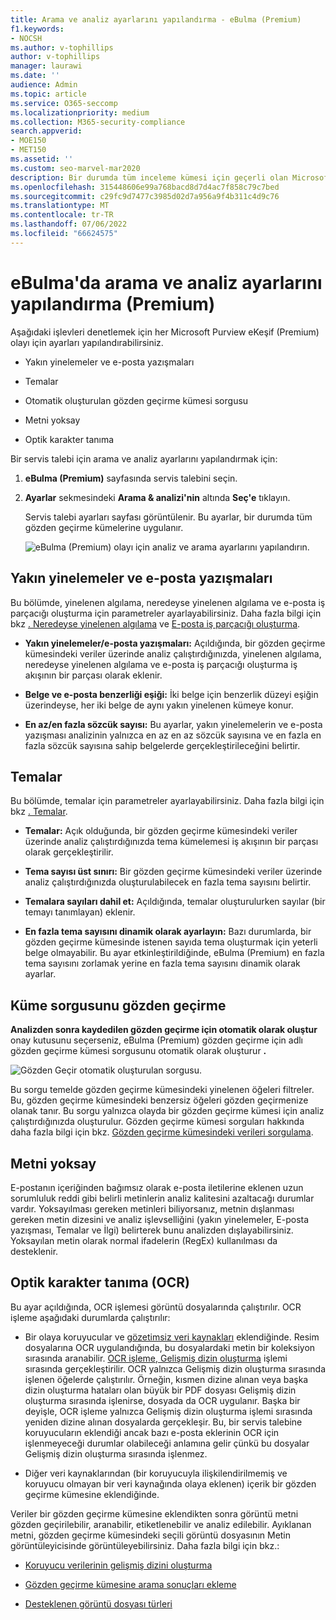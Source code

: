 ```yaml
---
title: Arama ve analiz ayarlarını yapılandırma - eBulma (Premium)
f1.keywords:
- NOCSH
ms.author: v-tophillips
author: v-tophillips
manager: laurawi
ms.date: ''
audience: Admin
ms.topic: article
ms.service: O365-seccomp
ms.localizationpriority: medium
ms.collection: M365-security-compliance
search.appverid:
- MOE150
- MET150
ms.assetid: ''
ms.custom: seo-marvel-mar2020
description: Bir durumda tüm inceleme kümesi için geçerli olan Microsoft Purview eKeşif (Premium) ayarlarını yapılandırın. Bu, analiz ve Optik karakter tanıma ayarlarını içerir.
ms.openlocfilehash: 315448606e99a768bacd8d7d4ac7f858c79c7bed
ms.sourcegitcommit: c29fc9d7477c3985d02d7a956a9f4b311c4d9c76
ms.translationtype: MT
ms.contentlocale: tr-TR
ms.lasthandoff: 07/06/2022
ms.locfileid: "66624575"
---
```

# <a name="configure-search-and-analytics-settings-in-ediscovery-premium"></a>eBulma'da arama ve analiz ayarlarını yapılandırma (Premium)

Aşağıdaki işlevleri denetlemek için her Microsoft Purview eKeşif (Premium) olayı için ayarları yapılandırabilirsiniz.

- Yakın yinelemeler ve e-posta yazışmaları

- Temalar

- Otomatik oluşturulan gözden geçirme kümesi sorgusu

- Metni yoksay

- Optik karakter tanıma

Bir servis talebi için arama ve analiz ayarlarını yapılandırmak için:

1. **eBulma (Premium)** sayfasında servis talebini seçin.

2. **Ayarlar** sekmesindeki **Arama & analizi'nin** altında **Seç'e** tıklayın.

   Servis talebi ayarları sayfası görüntülenir. Bu ayarlar, bir durumda tüm gözden geçirme kümelerine uygulanır.

   ![eBulma (Premium) olayı için analiz ve arama ayarlarını yapılandırın.](../media/AeDCaseSettings.png)

## <a name="near-duplicates-and-email-threading"></a>Yakın yinelemeler ve e-posta yazışmaları

Bu bölümde, yinelenen algılama, neredeyse yinelenen algılama ve e-posta iş parçacığı oluşturma için parametreler ayarlayabilirsiniz. Daha fazla bilgi için bkz [. Neredeyse yinelenen algılama](near-duplicate-detection-in-advanced-ediscovery.md) ve [E-posta iş parçacığı oluşturma](email-threading-in-advanced-ediscovery.md).

- **Yakın yinelemeler/e-posta yazışmaları:** Açıldığında, bir gözden geçirme kümesindeki veriler üzerinde analiz çalıştırdığınızda, yinelenen algılama, neredeyse yinelenen algılama ve e-posta iş parçacığı oluşturma iş akışının bir parçası olarak eklenir.

- **Belge ve e-posta benzerliği eşiği:** İki belge için benzerlik düzeyi eşiğin üzerindeyse, her iki belge de aynı yakın yinelenen kümeye konur.

- **En az/en fazla sözcük sayısı:** Bu ayarlar, yakın yinelemelerin ve e-posta yazışması analizinin yalnızca en az en az sözcük sayısına ve en fazla en fazla sözcük sayısına sahip belgelerde gerçekleştirileceğini belirtir.

## <a name="themes"></a>Temalar

Bu bölümde, temalar için parametreler ayarlayabilirsiniz. Daha fazla bilgi için bkz [. Temalar](themes-in-advanced-ediscovery.md).

- **Temalar:** Açık olduğunda, bir gözden geçirme kümesindeki veriler üzerinde analiz çalıştırdığınızda tema kümelemesi iş akışının bir parçası olarak gerçekleştirilir.

- **Tema sayısı üst sınırı:** Bir gözden geçirme kümesindeki veriler üzerinde analiz çalıştırdığınızda oluşturulabilecek en fazla tema sayısını belirtir.

- **Temalara sayıları dahil et:** Açıldığında, temalar oluşturulurken sayılar (bir temayı tanımlayan) eklenir. 

- **En fazla tema sayısını dinamik olarak ayarlayın:** Bazı durumlarda, bir gözden geçirme kümesinde istenen sayıda tema oluşturmak için yeterli belge olmayabilir. Bu ayar etkinleştirildiğinde, eBulma (Premium) en fazla tema sayısını zorlamak yerine en fazla tema sayısını dinamik olarak ayarlar.

## <a name="review-set-query"></a>Küme sorgusunu gözden geçirme

**Analizden sonra kaydedilen gözden geçirme için otomatik olarak oluştur** onay kutusunu seçerseniz, eBulma (Premium) gözden geçirme için adlı gözden geçirme kümesi sorgusunu otomatik olarak oluşturur **.** 

![Gözden Geçir otomatik oluşturulan sorgusu.](../media/AeDForReviewQuery.png)

Bu sorgu temelde gözden geçirme kümesindeki yinelenen öğeleri filtreler. Bu, gözden geçirme kümesindeki benzersiz öğeleri gözden geçirmenize olanak tanır. Bu sorgu yalnızca olayda bir gözden geçirme kümesi için analiz çalıştırdığınızda oluşturulur. Gözden geçirme kümesi sorguları hakkında daha fazla bilgi için bkz. [Gözden geçirme kümesindeki verileri sorgulama](review-set-search.md).

## <a name="ignore-text"></a>Metni yoksay

E-postanın içeriğinden bağımsız olarak e-posta iletilerine eklenen uzun sorumluluk reddi gibi belirli metinlerin analiz kalitesini azaltacağı durumlar vardır. Yoksayılması gereken metinleri biliyorsanız, metnin dışlanması gereken metin dizesini ve analiz işlevselliğini (yakın yinelemeler, E-posta yazışması, Temalar ve İlgi) belirterek bunu analizden dışlayabilirsiniz. Yoksayılan metin olarak normal ifadelerin (RegEx) kullanılması da desteklenir.

## <a name="optical-character-recognition-ocr"></a>Optik karakter tanıma (OCR)

Bu ayar açıldığında, OCR işlemesi görüntü dosyalarında çalıştırılır. OCR işleme aşağıdaki durumlarda çalıştırılır:

- Bir olaya koruyucular ve [gözetimsiz veri kaynakları](non-custodial-data-sources.md) eklendiğinde. Resim dosyalarına OCR uygulandığında, bu dosyalardaki metin bir koleksiyon sırasında aranabilir. [OCR işleme, Gelişmiş dizin oluşturma](indexing-custodian-data.md) işlemi sırasında gerçekleştirilir. OCR yalnızca Gelişmiş dizin oluşturma sırasında işlenen öğelerde çalıştırılır. Örneğin, kısmen dizine alınan veya başka dizin oluşturma hataları olan büyük bir PDF dosyası Gelişmiş dizin oluşturma sırasında işlenirse, dosyada da OCR uygulanır. Başka bir deyişle, OCR işleme yalnızca Gelişmiş dizin oluşturma işlemi sırasında yeniden dizine alınan dosyalarda gerçekleşir. Bu, bir servis talebine koruyucuların eklendiği ancak bazı e-posta eklerinin OCR için işlenmeyeceği durumlar olabileceği anlamına gelir çünkü bu dosyalar Gelişmiş dizin oluşturma sırasında işlenmez.

- Diğer veri kaynaklarından (bir koruyucuyla ilişkilendirilmemiş ve koruyucu olmayan bir veri kaynağında olaya eklenen) içerik bir gözden geçirme kümesine eklendiğinde.

Veriler bir gözden geçirme kümesine eklendikten sonra görüntü metni gözden geçirilebilir, aranabilir, etiketlenebilir ve analiz edilebilir. Ayıklanan metni, gözden geçirme kümesindeki seçili görüntü dosyasının Metin görüntüleyicisinde görüntüleyebilirsiniz. Daha fazla bilgi için bkz.:

- [Koruyucu verilerinin gelişmiş dizini oluşturma](indexing-custodian-data.md)

- [Gözden geçirme kümesine arama sonuçları ekleme](add-data-to-review-set.md#optical-character-recognition)

- [Desteklenen görüntü dosyası türleri](supported-filetypes-ediscovery20.md#image)
